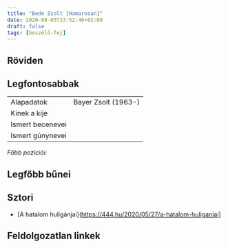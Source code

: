 ```yaml
---
title: "Bede Zsolt [Hamarosan]"
date: 2020-08-03T23:52:46+02:00
draft: false
tags: [beszélő-fej]
---
```


## Röviden

## Legfontosabbak

|                           |                                                                    |
| :---                      | :----                                                              |
| Alapadatok                | Bayer Zsolt (1963-)                                                |
| Kinek a kije              |                                                                    |
| Ismert becenevei          |                                                                    |
| Ismert gúnynevei          |                                                                    |

*Főbb pozíciói:*


## Legfőbb bűnei

## Sztori

- [A hatalom huligánjai](https://444.hu/2020/05/27/a-hatalom-huliganjai]

## Feldolgozatlan linkek
